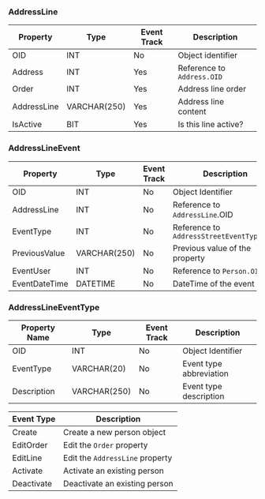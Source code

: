 ### AddressLine

| Property     |  Type          | Event Track | Description |
|--------------|----------------|-------------|-------------|
| OID          |  INT           |  No         | Object identifier |
| Address      |  INT           |  Yes        | Reference to `Address.OID`   |
| Order        |  INT           |  Yes        | Address line order |
| AddressLine  |  VARCHAR(250)  |  Yes        | Address line content |
| IsActive     |  BIT           |  Yes        | Is this line active? |


### AddressLineEvent

| Property             |  Type          | Event Track | Description |
|----------------------|----------------|-------------|-------------|
| OID                  |  INT           |  No         | Object Identifier |
| AddressLine          |  INT           |  No         | Reference to `AddressLine`.OID |
| EventType            |  INT           |  No         | Reference to `AddressStreetEventType.OID` |
| PreviousValue        |  VARCHAR(250)  |  No         | Previous value of the property |
| EventUser            |  INT           |  No         | Reference to `Person.OID` |
| EventDateTime        |  DATETIME      |  No         | DateTime of the event |

### AddressLineEventType

Property Name | Type | Event Track | Description
--------------|------|-------------|------------
OID           | INT  | No          | Object Identifier
EventType     | VARCHAR(20)  | No  | Event type abbreviation
Description   | VARCHAR(250) | No  | Event type description

| Event Type | Description |
|------------|-------------|
| Create     | Create a new person object |
| EditOrder  | Edit the `Order` property | 
| EditLine   | Edit the `AddressLine` property |
| Activate   | Activate an existing person | 
| Deactivate | Deactivate an existing person |
